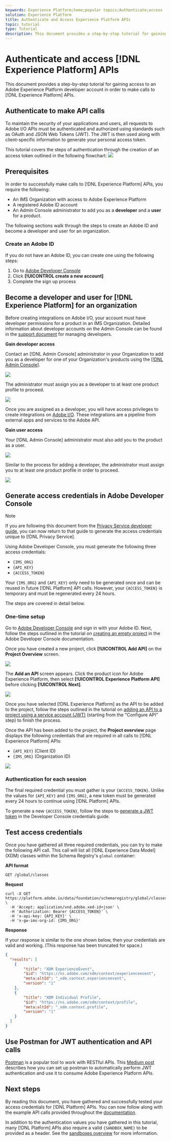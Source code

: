 ```yaml
---
keywords: Experience Platform;home;popular topics;Authenticate;access
solution: Experience Platform
title: Authenticate and Access Experience Platform APIs
topic: tutorial
type: Tutorial
description: This document provides a step-by-step tutorial for gaining access to an Adobe Experience Platform developer account in order to make calls to Experience Platform APIs. 
---
```


# Authenticate and access [!DNL Experience Platform] APIs

This document provides a step-by-step tutorial for gaining access to an Adobe Experience Platform developer account in order to make calls to [!DNL Experience Platform] APIs. 

## Authenticate to make API calls

To maintain the security of your applications and users, all requests to Adobe I/O APIs must be authenticated and authorized using standards such as OAuth and JSON Web Tokens (JWT). The JWT is then used along with client-specific information to generate your personal access token.

This tutorial covers the steps of authentication through the creation of an access token outlined in the following flowchart:
![](images/authentication/authentication-flowchart.png)

## Prerequisites

In order to successfully make calls to [!DNL Experience Platform] APIs, you require the following:

* An IMS Organization with access to Adobe Experience Platform
* A registered Adobe ID account
* An Admin Console administrator to add you as a **developer** and a **user** for a product.

The following sections walk through the steps to create an Adobe ID and become a developer and user for an organization.

### Create an Adobe ID

If you do not have an Adobe ID, you can create one using the following steps:

1. Go to [Adobe Developer Console](https://console.adobe.io)
2. Click **[!UICONTROL create a new account]**
3. Complete the sign up process

## Become a developer and user for [!DNL Experience Platform] for an organization

Before creating integrations on Adobe I/O, your account must have developer permissions for a product in an IMS Organization. Detailed information about developer accounts on the Admin Console can be found in the [support document](https://helpx.adobe.com/enterprise/using/manage-developers.html) for managing developers.

**Gain developer access**

Contact an [!DNL Admin Console] administrator in your Organization to add you as a developer for one of your Organization's products using the [[!DNL Admin Console]](https://adminconsole.adobe.com/).

 ![](images/authentication/assign-developer.png)

The administrator must assign you as a developer to at least one product profile to proceed.

 ![](images/authentication/add-developer.png)

Once you are assigned as a developer, you will have access privileges to create integrations on [Adobe I/O](https://www.adobe.com/go/devs_console_ui). These integrations are a pipeline from external apps and services to the Adobe API.

**Gain user access**

Your [!DNL Admin Console] administrator must also add you to the product as a user. 

![](images/authentication/assign-users.png)

Similar to the process for adding a developer, the administrator must assign you to at least one product profile in order to proceed.

![](images/authentication/assign-user-details.png)

## Generate access credentials in Adobe Developer Console

>[!NOTE]
>
>If you are following this document from the [Privacy Service developer guide](../privacy-service/api/getting-started.md), you can now return to that guide to generate the access credentials unique to [!DNL Privacy Service].

Using Adobe Developer Console, you must generate the following three access credentials:

* `{IMS_ORG}`
* `{API_KEY}`
* `{ACCESS_TOKEN}`

Your `{IMS_ORG}` and `{API_KEY}` only need to be generated once and can be reused in future [!DNL Platform] API calls. However, your `{ACCESS_TOKEN}` is temporary and must be regenerated every 24 hours.

The steps are covered in detail below.

### One-time setup

Go to [Adobe Developer Console](https://www.adobe.com/go/devs_console_ui) and sign in with your Adobe ID. Next, follow the steps outlined in the tutorial on [creating an empty project](https://www.adobe.io/apis/experienceplatform/console/docs.html#!AdobeDocs/adobeio-console/master/projects-empty.md) in the Adobe Developer Console documentation.

Once you have created a new project, click **[!UICONTROL Add API]** on the **Project Overview** screen.

![](images/authentication/add-api-button.png)

The **Add an API** screen appears. Click the product icon for Adobe Experience Platform, then select **[!UICONTROL Experience Platform API]** before clicking **[!UICONTROL Next]**.

![](images/authentication/add-platform-api.png)

Once you have selected [!DNL Experience Platform] as the API to be added to the project, follow the steps outlined in the tutorial on [adding an API to a project using a service account (JWT)](https://www.adobe.io/apis/experienceplatform/console/docs.html#!AdobeDocs/adobeio-console/master/services-add-api-jwt.md) (starting from the "Configure API" step) to finish the process. 

Once the API has been added to the project, the **Project overview** page displays the following credentials that are required in all calls to [!DNL Experience Platform] APIs:

* `{API_KEY}` (Client ID)
* `{IMS_ORG}` (Organization ID)

![](./images/authentication/api-key-ims-org.png)

### Authentication for each session

The final required credential you must gather is your `{ACCESS_TOKEN}`. Unlike the values for `{API_KEY}` and `{IMS_ORG}`, a new token must be generated every 24 hours to continue using [!DNL Platform] APIs.

To generate a new `{ACCESS_TOKEN}`, follow the steps to [generate a JWT token](https://www.adobe.io/apis/experienceplatform/console/docs.html#!AdobeDocs/adobeio-console/master/credentials.md) in the Developer Console credentials guide.

## Test access credentials

Once you have gathered all three required credentials, you can try to make the following API call. This call will list all [!DNL Experience Data Model] (XDM) classes within the Schema Registry's `global` container:

**API format**

```http
GET /global/classes
```

**Request**

```SHELL
curl -X GET https://platform.adobe.io/data/foundation/schemaregistry/global/classes \
  -H 'Accept: application/vnd.adobe.xed-id+json' \
  -H 'Authorization: Bearer {ACCESS_TOKEN}' \
  -H 'x-api-key: {API_KEY}' \
  -H 'x-gw-ims-org-id: {IMS_ORG}'
```

**Response**

If your response is similar to the one shown below, then your credentials are valid and working. (This response has been truncated for space.)

```JSON
{
  "results": [
    {
        "title": "XDM ExperienceEvent",
        "$id": "https://ns.adobe.com/xdm/context/experienceevent",
        "meta:altId": "_xdm.context.experienceevent",
        "version": "1"
    },
    {
        "title": "XDM Individual Profile",
        "$id": "https://ns.adobe.com/xdm/context/profile",
        "meta:altId": "_xdm.context.profile",
        "version": "1"
    }
  ]
}
```

## Use Postman for JWT authentication and API calls

[Postman](https://www.postman.com/) is a popular tool to work with RESTful APIs. This [Medium post](https://medium.com/adobetech/using-postman-for-jwt-authentication-on-adobe-i-o-7573428ffe7f) describes how you can set up postman to automatically perform JWT authentication and use it to consume Adobe Experience Platform APIs.

## Next steps

By reading this document, you have gathered and successfully tested your access credentials for [!DNL Platform] APIs. You can now follow along with the example API calls provided throughout the [documentation](../landing/documentation/overview.md).

In addition to the authentication values you have gathered in this tutorial, many [!DNL Platform] APIs also require a valid `{SANDBOX_NAME}` to be provided as a header. See the [sandboxes overview](../sandboxes/home.md) for more information.